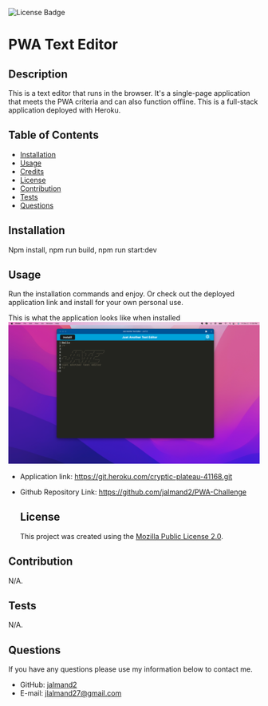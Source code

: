 
![License Badge](https://img.shields.io/badge/license-MozillaPublicLicense2.0-blue)
# PWA Text Editor
## Description
 This is a text editor that runs in the browser. It's a single-page application that meets the PWA criteria and can also function offline. This is a full-stack application deployed with Heroku.
## Table of Contents 
 - [Installation](#installation)
 - [Usage](#usage)
 - [Credits](#credits)
 - [License](#license)
 - [Contribution](#contribution)
 - [Tests](#tests)
 - [Questions](#questions)
## Installation
Npm install, npm run build, npm run start:dev
## Usage
Run the installation commands and enjoy. Or check out the deployed application link and install for your own personal use.

This is what the application looks like when installed 
![TextEditor](/client/src/images/texteditor.png)

* Application link: https://git.heroku.com/cryptic-plateau-41168.git


* Github Repository Link: https://github.com/jalmand2/PWA-Challenge

  ## License
  This project was created using the [Mozilla Public License 2.0](https://opensource.org/licenses/Mozilla-Public-License-2.0).
  
## Contribution
N/A.
## Tests
N/A.
## Questions
If you have any questions please use my information below to contact me. 
* GitHub: [jalmand2](https://github.com/jalmand2)
* E-mail: jlalmand27@gmail.com
